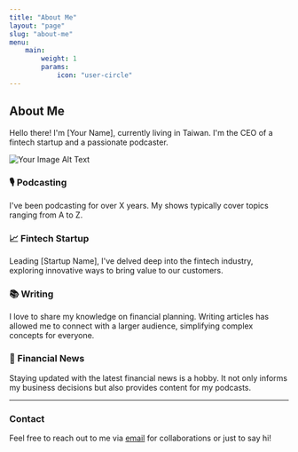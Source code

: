 ```yaml
---
title: "About Me"
layout: "page"
slug: "about-me"
menu:
    main:
        weight: 1
        params:
            icon: "user-circle"
---
```


## About Me

Hello there! I'm [Your Name], currently living in Taiwan. I'm the CEO of a fintech startup and a passionate podcaster.

![Your Image Alt Text](/path/to/your/image.jpg)

### 🎙️ Podcasting

I've been podcasting for over X years. My shows typically cover topics ranging from A to Z.

### 📈 Fintech Startup

Leading [Startup Name], I've delved deep into the fintech industry, exploring innovative ways to bring value to our customers.

### 📚 Writing

I love to share my knowledge on financial planning. Writing articles has allowed me to connect with a larger audience, simplifying complex concepts for everyone.

### 📰 Financial News

Staying updated with the latest financial news is a hobby. It not only informs my business decisions but also provides content for my podcasts.

---

### Contact

Feel free to reach out to me via [email](mailto:marskingx@gmail.com) for collaborations or just to say hi!
